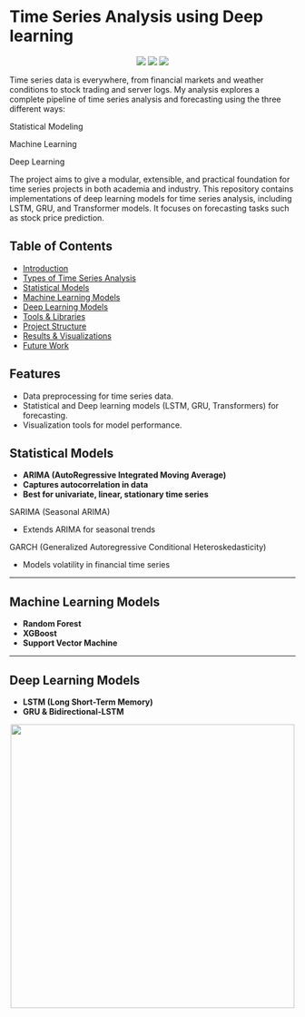 <h1>Time Series Analysis using Deep learning </h1>
<p align="center"> <img src="https://img.shields.io/badge/domain-time%20series%20forecasting-blue" /> <img src="https://img.shields.io/badge/methods-Statistical%20%7C%20ML%20%7C%20DL-green" /> <img src="https://img.shields.io/badge/status-In progress%20-important" /> </p>

Time series data is everywhere, from financial markets and weather conditions to stock trading and server logs. My analysis explores a complete pipeline of time series analysis and forecasting using the three different ways:

Statistical Modeling

Machine Learning

Deep Learning

The project aims to give a modular, extensible, and practical foundation for time series projects in both academia and industry.
This repository contains implementations of deep learning models for time series analysis, including LSTM, GRU, and Transformer models. It focuses on forecasting tasks such as stock price prediction.

##  Table of Contents

  - [Introduction](#-introduction)
  - [Types of Time Series Analysis](#-types-of-time-series-analysis)
  - [Statistical Models](#-statistical-models)
  - [Machine Learning Models](#-machine-learning-models)
  - [Deep Learning Models](#-deep-learning-models)
  - [Tools & Libraries](#️-tools--libraries)
  - [Project Structure](#-project-structure)
  - [Results & Visualizations](#-results--visualizations)
  - [Future Work](#-future-work)



## Features
- Data preprocessing for time series data.
- Statistical and Deep learning models (LSTM, GRU, Transformers) for forecasting.
- Visualization tools for model performance.

##  Statistical Models

- **ARIMA (AutoRegressive Integrated Moving Average)**
- **Captures autocorrelation in data**
- **Best for univariate, linear, stationary time series**

SARIMA (Seasonal ARIMA)
- Extends ARIMA for seasonal trends

GARCH (Generalized Autoregressive Conditional Heteroskedasticity)
- Models volatility in financial time series 

---

##  Machine Learning Models

- **Random Forest**
- **XGBoost**
- **Support Vector Machine**


---

##  Deep Learning Models

- **LSTM (Long Short-Term Memory)**
- **GRU & Bidirectional-LSTM**

<p align="center">
  <img src="https://miro.medium.com/v2/resize:fit:800/format:webp/1*vYpKL1PjVPjLbU7S6xKkYg.gif" width="500"/>
</p>
